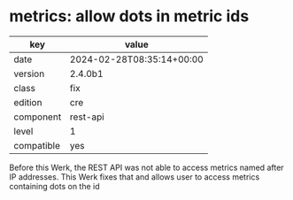 [//]: # (werk v2)
# metrics: allow dots in metric ids

key        | value
---------- | ---
date       | 2024-02-28T08:35:14+00:00
version    | 2.4.0b1
class      | fix
edition    | cre
component  | rest-api
level      | 1
compatible | yes

Before this Werk, the REST API was not able to access metrics named after IP addresses. This Werk fixes that and allows user to access metrics containing dots on the id
